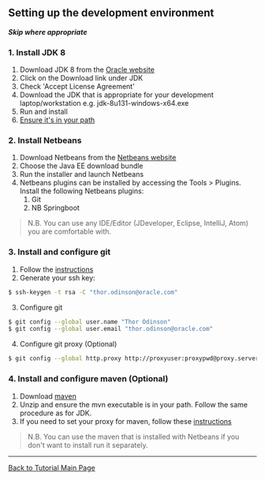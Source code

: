 ## Setting up the development environment

_**Skip where appropriate**_

### 1. Install JDK 8
1. Download JDK 8 from the [Oracle website](http://www.oracle.com/technetwork/java/javase/downloads/index.html)
2. Click on the Download link under JDK
3. Check 'Accept License Agreement'
4. Download the JDK that is appropriate for your development laptop/workstation e.g. jdk-8u131-windows-x64.exe
5. Run and install
6. [Ensure it's in your path](https://docs.oracle.com/cd/E19182-01/820-7851/inst_cli_jdk_javahome_t/)

### 2. Install Netbeans
1. Download Netbeans from the [Netbeans website](https://netbeans.org/downloads/)
2. Choose the Java EE download bundle
3. Run the installer and launch Netbeans
4. Netbeans plugins can be installed by accessing the Tools > Plugins. Install the following Netbeans plugins:
    1. Git
    2. NB Springboot

> N.B. You can use any IDE/Editor (JDeveloper, Eclipse, IntelliJ, Atom) you are comfortable with.

### 3. Install and configure git

1. Follow the [instructions](https://git-scm.com/downloads)
2. Generate your ssh key:
```bash
$ ssh-keygen -t rsa -C "thor.odinson@oracle.com"
```
3. Configure git
```bash
$ git config --global user.name "Thor Odinson"
$ git config --global user.email "thor.odinson@oracle.com"
```
4. Configure git proxy (Optional)
```bash
$ git config --global http.proxy http://proxyuser:proxypwd@proxy.server.com:8080
```

### 4. Install and configure maven (Optional)

1. Download [maven](http://maven.apache.org/download.cgi)
2. Unzip and ensure the mvn executable is in your path. Follow the same procedure as for JDK.
3. If you need to set your proxy for maven, follow these [instructions](https://maven.apache.org/guides/mini/guide-proxies.html)

> N.B. You can use the maven that is installed with Netbeans if you don't want to install run it separately.

<hr />

<a href="tutorials" class="btn" >Back to Tutorial Main Page</a>
